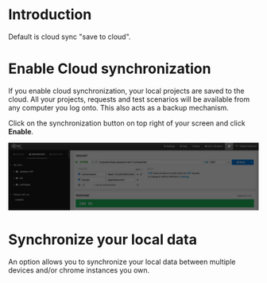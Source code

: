 # Introduction

Default is cloud sync "save to cloud".

# Enable Cloud synchronization

If you enable cloud synchronization, your local projects are saved to the cloud. All your projects, requests and test scenarios will be available from any computer you log onto. This also acts as a backup mechanism.

Click on the synchronization button on top right of your screen and click **Enable**.

![Synchronization button](images/synchronization-button.jpg "Synchronization button")

# Synchronize your local data

An option allows you to synchronize your local data between multiple devices and/or chrome instances you own.

